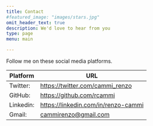 ```yaml
---
title: Contact
#featured_image: "images/stars.jpg"
omit_header_text: true
description: We'd love to hear from you
type: page
menu: main

---
```


Follow me on these social media platforms.

Platform |	URL
---|---
Twitter:|https://twitter.com/cammi_renzo
GitHub:|https://github.com/rcammi
Linkedin:|https://linkedin.com/in/renzo-cammi
Gmail:|cammirenzo@gmail.com

